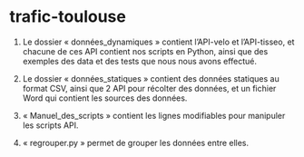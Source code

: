 # trafic-toulouse <Br/>
1.	Le dossier « données_dynamiques » contient l’API-velo et l’API-tisseo, et chacune de ces API contient nos scripts en Python, ainsi que des exemples des data et des tests que nous nous avons effectué.<br/>

2.	Le dossier « données_statiques » contient des données statiques au format CSV, ainsi que 2 API pour récolter des données, et un fichier Word qui contient les sources des données.<br/>

3.	« Manuel_des_scripts » contient les lignes modifiables pour manipuler les scripts API.<br/>

4.	« regrouper.py » permet de grouper les données entre elles.<br/>
